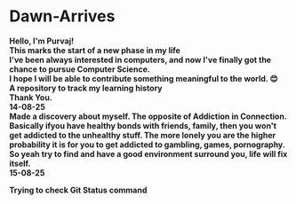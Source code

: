 # Dawn-Arrives
<b>Hello, I'm Purvaj!<b> <br>This marks the start of a new phase in my life <br> 
I've been always interested in computers, and now I've finally got the chance to pursue Computer Science. <br> 
I hope I will be able to contribute something meaningful to the world. 😊<br>
A repository to track my learning history <br>
Thank You.
<br>
14-08-25<br>
Made a discovery about myself. The opposite of Addiction in Connection.<br>
Basically ifyou have healthy bonds with friends, family, then you won't get addicted to the unhealthy stuff. The more lonely you are the higher probability it is for you to get addicted to gambling, games, pornography.<br>
So yeah try to find and have a good environment surround you, life will fix itself.
<br>
15-08-25<br>

Trying to check Git Status command

